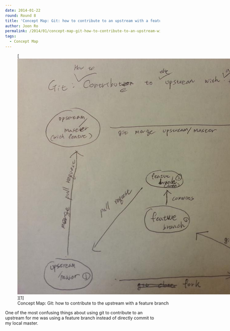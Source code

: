```yaml
---
date: 2014-01-22
round: Round 8
title: 'Concept Map: Git: how to contribute to an upstream with a feature branch'
author: Joon Ro
permalink: /2014/01/concept-map-git-how-to-contribute-to-an-upstream-with-a-feature-branch/
tags:
  - Concept Map
---
```

<figure id="attachment_5575" style="width: 1024px;" class="wp-caption alignnone">[<img class=" wp-image-5575 " title="Concept Map: Git: how to contribute to the upstream with a feature branch" alt="Concept Map: Git: how to contribute to the upstream with a feature branch" src="/uploads/2014/01/2014-01-21-23.11.39-large.jpg" width="1024" height="768" />][1]<figcaption class="wp-caption-text">Concept Map: Git: how to contribute to the upstream with a feature branch</figcaption></figure> 
One of the most confusing things about using git to contribute to an upstream for me was using a feature branch instead of directly commit to my local master.

 [1]: /uploads/2014/01/2014-01-21-23.11.39-large.jpg
